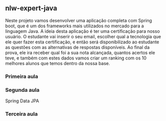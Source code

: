 ## nlw-expert-java

Neste projeto vamos desenvolver uma aplicação completa com Spring boot, que é um dos frameworks mais utilizados no mercado para a linguagem Java.
A ideia desta aplicação é ter uma certificação para nosso usuário. O estudante vai inserir o seu email, escolher qual a tecnologia que ele quer fazer esta certificação, e então será disponibilizado ao estudante as questões com as alternativas de respostas disponíveis.
Ao final da prova, ele ira receber qual foi a sua nota alcançada, quantos acertos ele teve, e também com estes dados vamos criar um ranking com os 10 melhores alunos que temos dentro da nossa base.

### Primeira aula 

### Segunda aula

  Spring Data JPA

### Terceira aula
